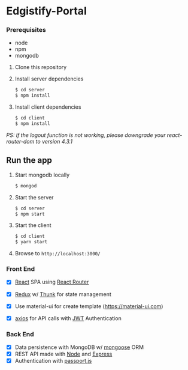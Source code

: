# Edgistify-Portal

### Prerequisites

* node
* npm
* mongodb

1. Clone this repository

2. Install server dependencies
    ```bash
    $ cd server
    $ npm install
    ```
3. Install client dependencies
    ```bash
    $ cd client
    $ npm install
    ```
 *PS: If the logout function is not working, please downgrade your react-router-dom to version 4.3.1*

## Run the app

1. Start mongodb locally
    ```bash
    $ mongod
    ```
2. Start the server
    ```bash
    $ cd server
    $ npm start
    ```
3. Start the client
    ```bash
    $ cd client
    $ yarn start
    ```
4. Browse to `http://localhost:3000/`

### Front End

- [x] [React](https://reactjs.org/) SPA using [React Router](https://reacttraining.com/react-router/web/)
- [x] [Redux](https://redux.js.org/) w/ [Thunk](https://github.com/reduxjs/redux-thunk) for state management
- [x] Use material-ui for create template (https://material-ui.com) 
- [x] [axios](https://github.com/axios/axios) for API calls with [JWT](https://jwt.io/) Authentication


### Back End

- [x] Data persistence with MongoDB w/ [mongoose](https://mongoosejs.com/) ORM
- [x] REST API made with [Node](https://nodejs.org/) and [Express](https://expressjs.com/)
- [x] Authentication with [passport.js](http://passportjs.org)
